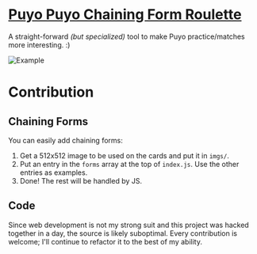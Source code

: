 # [Puyo Puyo Chaining Form Roulette](https://doczi-dominik.github.io/puyo-roulette)

A straight-forward *(but specialized)* tool to make Puyo practice/matches more interesting. :)

![Example](demo_screenshot.png)


# Contribution

## Chaining Forms

You can easily add chaining forms:

1. Get a 512x512 image to be used on the cards and put it in `imgs/`.
2. Put an entry in the `forms` array at the top of `index.js`. Use the other entries as examples.
3. Done! The rest will be handled by JS.

## Code

Since web development is not my strong suit and this project was hacked together in a day, the source is likely suboptimal. Every contribution is welcome; I'll continue to refactor it to the best of my ability.
